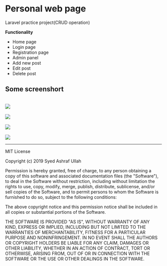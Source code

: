 # Personal web page
Laravel practice project(CRUD operation)

<b>Functionality</b> </br>

* Home page
* Login page
* Registration page
* Admin panel
* Add new post
* Edit post 
* Delete post 

## Some screenshort 

</br>
<img src="https://i.imgur.com/wvYYX2Q.png" />
</br>

</br>
<img  src="https://i.imgur.com/JisJJw9.png" />
</br>

</br>
<img  src="https://i.imgur.com/lpBQZ5S.png" />
</br>
</br>
<img  src="https://i.imgur.com/cSED9iJ.png" />
</br>


---------------------------------------------------------

MIT License

Copyright (c) 2019 Syed Ashraf Ullah

Permission is hereby granted, free of charge, to any person obtaining a copy
of this software and associated documentation files (the "Software"), to deal
in the Software without restriction, including without limitation the rights
to use, copy, modify, merge, publish, distribute, sublicense, and/or sell
copies of the Software, and to permit persons to whom the Software is
furnished to do so, subject to the following conditions:

The above copyright notice and this permission notice shall be included in all
copies or substantial portions of the Software.

THE SOFTWARE IS PROVIDED "AS IS", WITHOUT WARRANTY OF ANY KIND, EXPRESS OR
IMPLIED, INCLUDING BUT NOT LIMITED TO THE WARRANTIES OF MERCHANTABILITY,
FITNESS FOR A PARTICULAR PURPOSE AND NONINFRINGEMENT. IN NO EVENT SHALL THE
AUTHORS OR COPYRIGHT HOLDERS BE LIABLE FOR ANY CLAIM, DAMAGES OR OTHER
LIABILITY, WHETHER IN AN ACTION OF CONTRACT, TORT OR OTHERWISE, ARISING FROM,
OUT OF OR IN CONNECTION WITH THE SOFTWARE OR THE USE OR OTHER DEALINGS IN THE
SOFTWARE.
